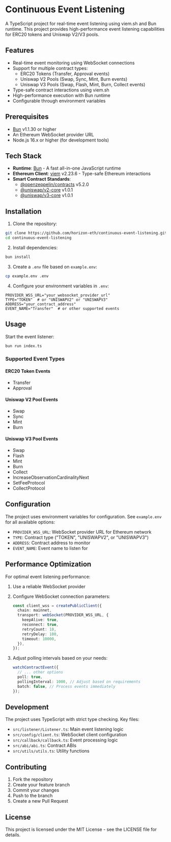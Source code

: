 # Continuous Event Listening

A TypeScript project for real-time event listening using viem.sh and Bun runtime. This project provides high-performance event listening capabilities for ERC20 tokens and Uniswap V2/V3 pools.

## Features

-   Real-time event monitoring using WebSocket connections
-   Support for multiple contract types:
    -   ERC20 Tokens (Transfer, Approval events)
    -   Uniswap V2 Pools (Swap, Sync, Mint, Burn events)
    -   Uniswap V3 Pools (Swap, Flash, Mint, Burn, Collect events)
-   Type-safe contract interactions using viem.sh
-   High-performance execution with Bun runtime
-   Configurable through environment variables

## Prerequisites

-   [Bun](https://bun.sh) v1.1.30 or higher
-   An Ethereum WebSocket provider URL
-   Node.js 16.x or higher (for development tools)

## Tech Stack

-   **Runtime**: [Bun](https://bun.sh) - A fast all-in-one JavaScript runtime
-   **Ethereum Client**: [viem](https://viem.sh) v2.23.6 - Type-safe Ethereum interactions
-   **Smart Contract Standards**:
    -   [@openzeppelin/contracts](https://www.npmjs.com/package/@openzeppelin/contracts) v5.2.0
    -   [@uniswap/v2-core](https://www.npmjs.com/package/@uniswap/v2-core) v1.0.1
    -   [@uniswap/v3-core](https://www.npmjs.com/package/@uniswap/v3-core) v1.0.1

## Installation

1. Clone the repository:

```bash
git clone https://github.com/horizon-eth/continuous-event-listening.git
cd continuous-event-listening
```

2. Install dependencies:

```bash
bun install
```

3. Create a `.env` file based on `example.env`:

```bash
cp example.env .env
```

4. Configure your environment variables in `.env`:

```env
PROVIDER_WSS_URL="your_websocket_provider_url"
TYPE="TOKEN"  # or "UNISWAPV2" or "UNISWAPV3"
ADDRESS="your_contract_address"
EVENT_NAME="Transfer"  # or other supported events
```

## Usage

Start the event listener:

```bash
bun run index.ts
```

### Supported Event Types

#### ERC20 Token Events

-   Transfer
-   Approval

#### Uniswap V2 Pool Events

-   Swap
-   Sync
-   Mint
-   Burn

#### Uniswap V3 Pool Events

-   Swap
-   Flash
-   Mint
-   Burn
-   Collect
-   IncreaseObservationCardinalityNext
-   SetFeeProtocol
-   CollectProtocol

## Configuration

The project uses environment variables for configuration. See `example.env` for all available options:

-   `PROVIDER_WSS_URL`: WebSocket provider URL for Ethereum network
-   `TYPE`: Contract type ("TOKEN", "UNISWAPV2", or "UNISWAPV3")
-   `ADDRESS`: Contract address to monitor
-   `EVENT_NAME`: Event name to listen for

## Performance Optimization

For optimal event listening performance:

1. Use a reliable WebSocket provider
2. Configure WebSocket connection parameters:

    ```typescript
    const client_wss = createPublicClient({
      chain: mainnet,
      transport: webSocket(PROVIDER_WSS_URL, {
        keepAlive: true,
        reconnect: true,
        retryCount: 10,
        retryDelay: 100,
        timeout: 10000,
      }),
    });
    ```

3. Adjust polling intervals based on your needs:
    ```typescript
    watchContractEvent({
      // ... other options
      poll: true,
      pollingInterval: 1000, // Adjust based on requirements
      batch: false, // Process events immediately
    });
    ```

## Development

The project uses TypeScript with strict type checking. Key files:

-   `src/listener/Listener.ts`: Main event listening logic
-   `src/config/client.ts`: WebSocket client configuration
-   `src/callback/callback.ts`: Event processing logic
-   `src/abi/abi.ts`: Contract ABIs
-   `src/utils/utils.ts`: Utility functions

## Contributing

1. Fork the repository
2. Create your feature branch
3. Commit your changes
4. Push to the branch
5. Create a new Pull Request

## License

This project is licensed under the MIT License - see the LICENSE file for details.
